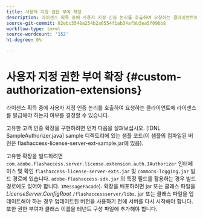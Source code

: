 ```yaml
---
title: 사용자 지정 권한 부여 확장
description: 라이센스 획득 중에 사용자 지정 인증 논리를 호출하여 요청하는 클라이언트에 라이센스를 발급해야 하는지 여부를 결정할 수 있습니다.
source-git-commit: 02ebc3548a254b2a6554f1ab34afbb3ea5f09bb8
workflow-type: tm+mt
source-wordcount: '152'
ht-degree: 0%

---
```


# 사용자 지정 권한 부여 확장 {#custom-authorization-extensions}

라이센스 획득 중에 사용자 지정 인증 논리를 호출하여 요청하는 클라이언트에 라이센스를 발급해야 하는지 여부를 결정할 수 있습니다.

고유한 고객 인증 확장을 구현하려면 먼저 다음을 살펴보십시오. [!DNL SampleAuthorizer.java] sample 디렉토리에 있는 샘플 코드(이 샘플의 컴파일된 버전은 flashaccess-license-server-ext-sample.jar에 있음).

고유한 확장을 빌드하려면 `com.adobe.flashaccess.server.license.extension.auth.IAuthorizer` 인터페이스 및 확인 `flashaccess-license-server-exts.jar` 및 `commons-logging.jar` 빌드 경로에 있습니다. `adobe-flashaccess-sdk.jar` 의 특정 필드를 활용하는 경우 빌드 경로에도 있어야 합니다. `IMessageFacade`). 확장을 배포하려면 jar 또는 클래스 파일을 *LicenseServer.ConfigRoot* `/flashaccessserver/libs`. jar 또는 클래스 파일을 업데이트해야 하는 경우 업데이트된 버전을 사용하기 전에 서버를 다시 시작해야 합니다. 또한 권한 부여자 클래스 이름을 테넌트 구성 파일에 추가해야 합니다.

